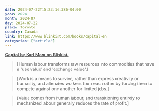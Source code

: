 ```yaml
---
date: 2024-07-22T15:23:14.386-04:00
year: 2024
month: 2024-07
day: 2024-07-22
place: Toronto
country: Canada
link: https://www.blinkist.com/books/capital-en
categories: ["article"]
---
```

[Capital by Karl Marx on Blinkist.](https://www.blinkist.com/books/capital-en)

> [Human labour transforms raw resources into commodities that have a 'use value' and 'exchange value'.]

> [Work is a means to survive, rather than express creativity or humanity, and alienates workers from each other by forcing them to compete against one another for limited jobs.]

> [Value comes from human labour, and transitioning entirely to mechanized labour generally reduces the rate of profit.]
